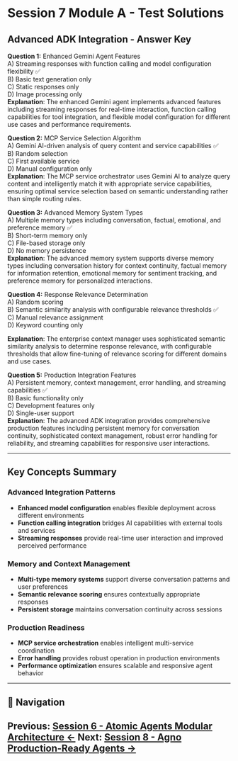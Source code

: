 # Session 7 Module A - Test Solutions

## Advanced ADK Integration - Answer Key

**Question 1:** Enhanced Gemini Agent Features  
A) Streaming responses with function calling and model configuration flexibility ✅  
B) Basic text generation only  
C) Static responses only  
D) Image processing only  
**Explanation**: The enhanced Gemini agent implements advanced features including streaming responses for real-time interaction, function calling capabilities for tool integration, and flexible model configuration for different use cases and performance requirements.

**Question 2:** MCP Service Selection Algorithm  
A) Gemini AI-driven analysis of query content and service capabilities ✅  
B) Random selection  
C) First available service  
D) Manual configuration only  
**Explanation**: The MCP service orchestrator uses Gemini AI to analyze query content and intelligently match it with appropriate service capabilities, ensuring optimal service selection based on semantic understanding rather than simple routing rules.

**Question 3:** Advanced Memory System Types  
A) Multiple memory types including conversation, factual, emotional, and preference memory ✅  
B) Short-term memory only  
C) File-based storage only  
D) No memory persistence  
**Explanation**: The advanced memory system supports diverse memory types including conversation history for context continuity, factual memory for information retention, emotional memory for sentiment tracking, and preference memory for personalized interactions.

**Question 4:** Response Relevance Determination  
A) Random scoring  
B) Semantic similarity analysis with configurable relevance thresholds ✅  
C) Manual relevance assignment  
D) Keyword counting only  


**Explanation**: The enterprise context manager uses sophisticated semantic similarity analysis to determine response relevance, with configurable thresholds that allow fine-tuning of relevance scoring for different domains and use cases.

**Question 5:** Production Integration Features  
A) Persistent memory, context management, error handling, and streaming capabilities ✅  
B) Basic functionality only  
C) Development features only  
D) Single-user support  
**Explanation**: The advanced ADK integration provides comprehensive production features including persistent memory for conversation continuity, sophisticated context management, robust error handling for reliability, and streaming capabilities for responsive user interactions.

---

## Key Concepts Summary

### Advanced Integration Patterns
- **Enhanced model configuration** enables flexible deployment across different environments
- **Function calling integration** bridges AI capabilities with external tools and services
- **Streaming responses** provide real-time user interaction and improved perceived performance

### Memory and Context Management
- **Multi-type memory systems** support diverse conversation patterns and user preferences
- **Semantic relevance scoring** ensures contextually appropriate responses
- **Persistent storage** maintains conversation continuity across sessions

### Production Readiness
- **MCP service orchestration** enables intelligent multi-service coordination
- **Error handling** provides robust operation in production environments
- **Performance optimization** ensures scalable and responsive agent behavior
---

## 🧭 Navigation

**Previous:** [Session 6 - Atomic Agents Modular Architecture ←](Session6_Atomic_Agents_Modular_Architecture.md)
**Next:** [Session 8 - Agno Production-Ready Agents →](Session8_Agno_Production_Ready_Agents.md)
---
